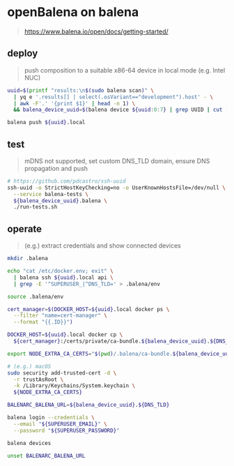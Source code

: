 # openBalena on balena
> https://www.balena.io/open/docs/getting-started/

## deploy
> push composition to a suitable x86-64 device in local mode (e.g. Intel NUC)

```sh
uuid=$(printf "results:\n$(sudo balena scan)" \
  | yq e '.results[] | select(.osVariant=="development").host' - \
  | awk -F'.' '{print $1}' | head -n 1) \
  && balena_device_uuid=$(balena device ${uuid:0:7} | grep UUID | cut -c24-)

balena push ${uuid}.local
```


## test
> mDNS not supported, set custom DNS_TLD domain, ensure DNS propagation and push

```sh
# https://github.com/pdcastro/ssh-uuid
ssh-uuid -o StrictHostKeyChecking=no -o UserKnownHostsFile=/dev/null \
  --service balena-tests \
  ${balena_device_uuid}.balena \
  ./run-tests.sh
```


## operate
> (e.g.) extract credentials and show connected devices

```sh
mkdir .balena

echo "cat /etc/docker.env; exit" \
  | balena ssh ${uuid}.local api \
  | grep -E '^SUPERUSER_|^DNS_TLD=' > .balena/env

source .balena/env

cert_manager=$(DOCKER_HOST=${uuid}.local docker ps \
  --filter "name=cert-manager" \
  --format "{{.ID}}")

DOCKER_HOST=${uuid}.local docker cp \
  ${cert_manager}:/certs/private/ca-bundle.${balena_device_uuid}.${DNS_TLD}.pem .balena/

export NODE_EXTRA_CA_CERTS="$(pwd)/.balena/ca-bundle.${balena_device_uuid}.${DNS_TLD}.pem"

# (e.g.) macOS
sudo security add-trusted-cert -d \
  -r trustAsRoot \
  -k /Library/Keychains/System.keychain \
  ${NODE_EXTRA_CA_CERTS}

BALENARC_BALENA_URL=${balena_device_uuid}.${DNS_TLD}

balena login --credentials \
  --email "${SUPERUSER_EMAIL}" \
  --password "${SUPERUSER_PASSWORD}"

balena devices

unset BALENARC_BALENA_URL
```
